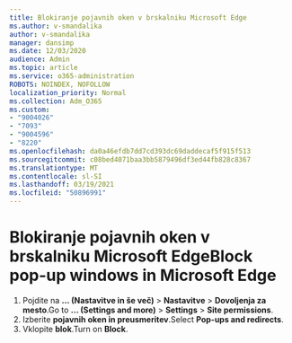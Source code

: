 ```yaml
---
title: Blokiranje pojavnih oken v brskalniku Microsoft Edge
ms.author: v-smandalika
author: v-smandalika
manager: dansimp
ms.date: 12/03/2020
audience: Admin
ms.topic: article
ms.service: o365-administration
ROBOTS: NOINDEX, NOFOLLOW
localization_priority: Normal
ms.collection: Adm_O365
ms.custom:
- "9004026"
- "7093"
- "9004596"
- "8220"
ms.openlocfilehash: da0a46efdb7dd7cd393dc69daddecaf5f915f513
ms.sourcegitcommit: c08bed4071baa3bb5879496df3ed44fb828c8367
ms.translationtype: MT
ms.contentlocale: sl-SI
ms.lasthandoff: 03/19/2021
ms.locfileid: "50896991"
---
```

# <a name="block-pop-up-windows-in-microsoft-edge"></a><span data-ttu-id="5b766-102">Blokiranje pojavnih oken v brskalniku Microsoft Edge</span><span class="sxs-lookup"><span data-stu-id="5b766-102">Block pop-up windows in Microsoft Edge</span></span>

1. <span data-ttu-id="5b766-103">Pojdite na **... (Nastavitve in še več)**  >  **Nastavitve**  >  **Dovoljenja za mesto**.</span><span class="sxs-lookup"><span data-stu-id="5b766-103">Go to **... (Settings and more)** > **Settings** > **Site permissions**.</span></span>
2. <span data-ttu-id="5b766-104">Izberite **pojavnih oken in preusmeritev**.</span><span class="sxs-lookup"><span data-stu-id="5b766-104">Select **Pop-ups and redirects**.</span></span>
3. <span data-ttu-id="5b766-105">Vklopite **blok**.</span><span class="sxs-lookup"><span data-stu-id="5b766-105">Turn on **Block**.</span></span>